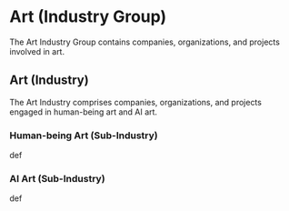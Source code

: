 # Art (Industry Group)

The Art Industry Group contains companies, organizations, and projects involved in art.



## Art (Industry)

The Art Industry comprises companies, organizations, and projects engaged in human-being art and AI art.

### Human-being Art (Sub-Industry)

def

### AI Art (Sub-Industry)

def
